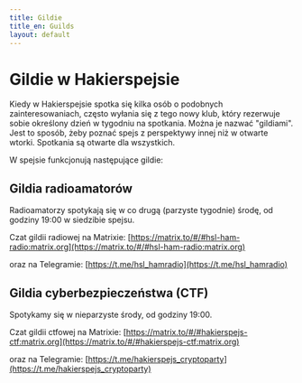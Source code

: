 ```yaml
---
title: Gildie
title_en: Guilds
layout: default
---
```


# Gildie w Hakierspejsie

Kiedy w Hakierspejsie spotka się kilka osób o podobnych zainteresowaniach,
często wyłania się z tego nowy klub, który rezerwuje sobie określony dzień
w tygodniu na spotkania. Można je nazwać "gildiami".
Jest to sposób, żeby poznać spejs z perspektywy innej
niż w otwarte wtorki. Spotkania są otwarte dla wszystkich.

W spejsie funkcjonują następujące gildie:

## Gildia radioamatorów

Radioamatorzy spotykają się w co drugą (parzyste tygodnie) środę, od godziny
19:00 w siedzibie spejsu.

Czat gildii radiowej na Matrixie:
[https://matrix.to/#/#hsl-ham-radio:matrix.org](https://matrix.to/#/#hsl-ham-radio:matrix.org)

oraz na Telegramie:
[https://t.me/hsl_hamradio](https://t.me/hsl_hamradio)

## Gildia cyberbezpieczeństwa (CTF)

Spotykamy się w nieparzyste środy, od godziny 19:00.

Czat gildii ctfowej na Matrixie: 
[https://matrix.to/#/#hakierspejs-ctf:matrix.org](https://matrix.to/#/#hakierspejs-ctf:matrix.org)

oraz na Telegramie:
[https://t.me/hakierspejs_cryptoparty](https://t.me/hakierspejs_cryptoparty)
